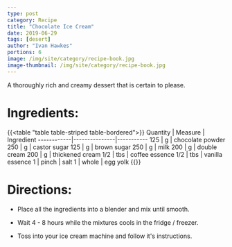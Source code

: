 ```yaml
---
type: post
category: Recipe
title: "Chocolate Ice Cream"
date: 2019-06-29
tags: [desert]
author: "Ivan Hawkes"
portions: 6
image: /img/site/category/recipe-book.jpg
image-thumbnail: /img/site/category/recipe-book.jpg
---
```


A thoroughly rich and creamy dessert that is certain to please.
<!--more-->

# Ingredients:

{{<table "table table-striped table-bordered">}}
Quantity	| Measure 		| Ingredient
------------|---------------|-----------
125		 	| g 			| chocolate powder
250 		| g 			| castor sugar
125 		| g 			| brown sugar
250 		| g 			| milk
200			| g 			| double cream
200			| g 			| thickened cream
1/2	 		| tbs	 		| coffee essence
1/2	 		| tbs	 		| vanilla essence
1	 		| pinch 		| salt
1	 		| whole 		| egg yolk
{{</table>}}

# Directions:

* Place all the ingredients into a blender and mix until smooth.

* Wait 4 - 8 hours while the mixtures cools in the fridge / freezer.

* Toss into your ice cream machine and follow it's instructions.